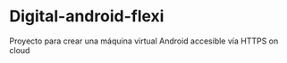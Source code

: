 # Digital-android-flexi
Proyecto para crear una máquina virtual Android accesible vía HTTPS on cloud

